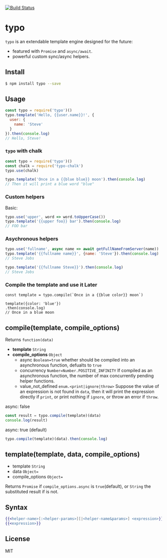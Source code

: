[![Build Status](https://travis-ci.org/kaelzhang/node-typo.svg?branch=master)](https://travis-ci.org/kaelzhang/node-typo)
<!-- optional appveyor tst
[![Windows Build Status](https://ci.appveyor.com/api/projects/status/github/kaelzhang/node-typo?branch=master&svg=true)](https://ci.appveyor.com/project/kaelzhang/node-typo)
-->
<!-- optional npm version
[![NPM version](https://badge.fury.io/js/typo.svg)](http://badge.fury.io/js/typo)
-->
<!-- optional npm downloads
[![npm module downloads per month](http://img.shields.io/npm/dm/typo.svg)](https://www.npmjs.org/package/typo)
-->
<!-- optional dependency status
[![Dependency Status](https://david-dm.org/kaelzhang/node-typo.svg)](https://david-dm.org/kaelzhang/node-typo)
-->

# typo

`typo` is an extendable template engine designed for the future:

- featured with `Promise` and `async/await`.
- powerful custom sync/async helpers.

## Install

```sh
$ npm install typo --save
```

## Usage

```js
const typo = require('typo')()
typo.template('Hello, {{user.name}}!', {
  user: {
    name: 'Steve'
  }
}).then(console.log)
// Hello, Steve!
```

### `typo` with chalk

```js
const typo = require('typo')()
const chalk = require('typo-chalk')
typo.use(chalk)

typo.template('Once in a {{blue blue}} moon').then(console.log)
// Then it will print a blue word "blue"
```

### Custom helpers

Basic:

```js
typo.use('upper', word => word.toUpperCase())
typo.template('{{upper foo}} bar').then(console.log)
// FOO bar
```

### Asychronous helpers

```js
typo.use('fullname', async name => await getFullNameFromServer(name))
typo.template('{{fullname name}}', {name: 'Steve'}).then(console.log)
// Steve Jobs

typo.template('{{fullname Steve}}').then(console.log)
// Steve Jobs
```

### Compile the template and use it Later

```
const template = typo.compile(`Once in a {{blue color}} moon`)

template({color: 'blue'})
.then(console.log)
// Once in a blue moon
```

## compile(template, compile_options)

Returns `function(data)`

- **template** `String`
- **compile_options** `Object`
  - async `Boolean=true` whether should be compiled into an asynchronous function, defualts to `true`
  - concurrency `Number=Number.POSITIVE_INFINITY` If compiled as an asynchronous function, the number of max concurrently pending helper functions.
  - value_not_defined `enum.<print|ignore|throw>` Suppose the value of an expression is not found in `data`, then it will print the expression directly if `print`, or print nothing if `ignore`, or throw an error if `throw`.

async: false

```js
const result = typo.compile(template)(data)
console.log(result)
```

async: true (default)

```js
typo.compile(template)(data).then(console.log)
```

## template(template, data, compile_options)

- template `String`
- data `Object=`
- compile_options `Object=`

Returns `Promise` if `compile_options.async` is `true`(default), or `String` the substituted result if is not.

## Syntax

```mustache
{{<helper-name>[:<helper-params>][|<helper-name&params>] <expression>}}
{{<expression>}}
```


## License

MIT
